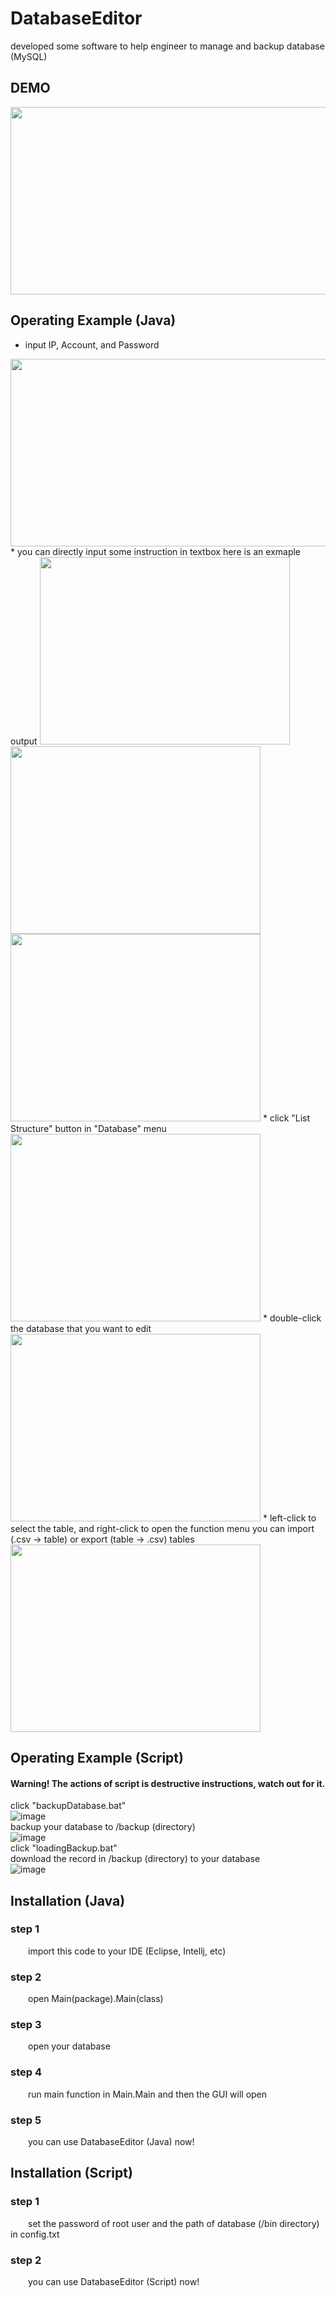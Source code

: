 # DatabaseEditor
developed some software to help engineer to manage and backup database (MySQL)


## DEMO
<div align="center"><img src="https://github.com/SNinjo/DatabaseEditor/blob/main/img/DatabaseEditor.gif" width="600" height="300"/></div>


## Operating Example (Java)
* input IP, Account, and Password  
<img src="https://github.com/SNinjo/DatabaseEditor/blob/main/img/flowchart01.png" width="600" height="300"/>
* you can directly input some instruction in textbox  
here is an exmaple output  
<img src="https://github.com/SNinjo/DatabaseEditor/blob/main/img/flowchart02.png" width="400" height="300"/>
<img src="https://github.com/SNinjo/DatabaseEditor/blob/main/img/flowchart03.png" width="400" height="300"/>
<img src="https://github.com/SNinjo/DatabaseEditor/blob/main/img/flowchart04.png" width="400" height="300"/>
* click "List Structure" button in "Database" menu  
<img src="https://github.com/SNinjo/DatabaseEditor/blob/main/img/flowchart05.png" width="400" height="300"/>
* double-click the database that you want to edit  
<img src="https://github.com/SNinjo/DatabaseEditor/blob/main/img/flowchart06.png" width="400" height="300"/>
* left-click to select the table, and right-click to open the function menu  
you can import (.csv -> table) or export (table -> .csv) tables  
<img src="https://github.com/SNinjo/DatabaseEditor/blob/main/img/flowchart07.png" width="400" height="300"/>


## Operating Example (Script)
#### Warning! The actions of script is destructive instructions, watch out for it.  
click "backupDatabase.bat"  
![image](https://github.com/SNinjo/DatabaseEditor/blob/main/img/flowchart2-01.png)  
backup your database to /backup (directory)  
![image](https://github.com/SNinjo/DatabaseEditor/blob/main/img/flowchart2-02.png)  
click "loadingBackup.bat"  
download the record in /backup (directory) to your database  
![image](https://github.com/SNinjo/DatabaseEditor/blob/main/img/flowchart2-03.png)  


## Installation (Java)

### step 1
&emsp;&emsp;import this code to your IDE (Eclipse, Intellj, etc)
### step 2
&emsp;&emsp;open Main(package).Main(class)
### step 3
&emsp;&emsp;open your database
### step 4
&emsp;&emsp;run main function in Main.Main and then the GUI will open
### step 5
&emsp;&emsp;you can use DatabaseEditor (Java) now!
  
  
## Installation (Script)

### step 1
&emsp;&emsp;set the password of root user and the path of database (/bin directory) in config.txt
### step 2
&emsp;&emsp;you can use DatabaseEditor (Script) now!
